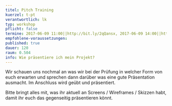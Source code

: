 ```yaml
---
titel: Pitch Training
kuerzel: t-pt
verantwortlich: lk
typ: workshop
pflicht: false
termine: 2017-06-09 11:00||http://bit.ly/2qQansx, 2017-06-09 14:00||http://bit.ly/2rKQXIW
empfohlene-voraussetzungen: 
published: true
dauer: 120
raum: 0.504
info: Wie präsentiere ich mein Projekt?
---
```


Wir schauen uns nochmal an was wir bei der Prüfung in welcher Form von euch erwarten und sprechen dann darüber was eine gute Präsentation ausmacht. Im Anschluss wird geübt und präsentiert.

Bitte bringt alles mit, was ihr aktuell an Screens / Wireframes / Skizzen habt, damit ihr euch das gegenseitig präsentieren könnt.

